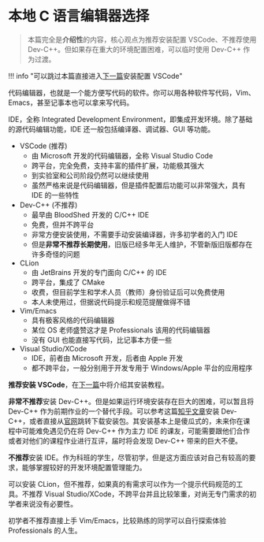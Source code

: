 # 本地 C 语言编辑器选择

> 本篇完全是**介绍性**的内容，核心观点为推荐安装配置 VSCode、不推荐使用 Dev-C++。但如果存在重大的环境配置困难，可以临时使用 Dev-C++ 作为过渡。

!!! info "可以跳过本篇直接进入[下一篇](vsc_install.md)安装配置 VSCode"

代码编辑器，也就是一个能方便写代码的软件。你可以用各种软件写代码，Vim、Emacs，甚至记事本也可以拿来写代码。

IDE，全称 Integrated Development Environment，即集成开发环境。除了基础的源代码编辑功能，IDE 还一般包括编译器、调试器、GUI 等功能。

- VSCode (推荐)
    - 由 Microsoft 开发的代码编辑器，全称 Visual Studio Code
    - 跨平台，完全免费，支持丰富的插件扩展，功能极其强大
    - 到实验室和公司阶段仍然可以继续使用
    - 虽然严格来说是代码编辑器，但是插件配置后功能可以非常强大，具有 IDE 的一些特性
- Dev-C++ (不推荐)
    - 最早由 BloodShed 开发的 C/C++ IDE
    - 免费，但并不跨平台
    - 非常方便安装使用，不需要手动安装编译器，许多初学者的入门 IDE
    - 但是**非常不推荐长期使用**，旧版已经多年无人维护，不管新版旧版都存在许多奇怪的问题
- CLion 
    - 由 JetBrains 开发的专门面向 C/C++ 的 IDE
    - 跨平台，集成了 CMake
    - 收费，但目前学生和学术人员（教师）身份验证后可以免费使用
    - 本人未使用过，但据说代码提示和规范提醒做得不错
- Vim/Emacs
    - 具有极客风格的代码编辑器
    - 某位 OS 老师盛赞这才是 Professionals 该用的代码编辑器
    - 没有 GUI 也能直接写代码，比记事本方便一些
- Visual Studio/XCode
    - IDE，前者由 Microsoft 开发，后者由 Apple 开发
    - 都不跨平台，一般分别用于开发专用于 Windows/Apple 平台的应用程序

**推荐安装 VSCode**，在[下一篇](vsc_install.md)中将介绍其安装教程。

**非常不推荐**安装 Dev-C++。但是如果运行环境安装存在巨大的困难，可以暂且将 Dev-C++ 作为前期作业的一个替代手段。可以参考这篇[知乎文章](https://zhuanlan.zhihu.com/p/88295732?utm_source=qq)安装 Dev-C++，或者直接从[官网](https://www.bloodshed.net/)跳转下载安装包。其安装基本上是傻瓜式的，未来你在课程中可能难免遇见仍在将 Dev-C++ 作为主力 IDE 的课友，可能需要跟他们合作或者对他们的课程作业进行互评，届时将会发现 Dev-C++ 带来的巨大不便。

**不推荐**安装 IDE。作为科班的学生，尽管初学，但是这方面应该对自己有较高的要求，能够掌握较好的开发环境配置管理能力。

可以安装 CLion，但不推荐，如果真的有需求可以作为一个提示代码规范的工具。不推荐 Visual Studio/XCode，不跨平台并且比较笨重，对尚无专门需求的初学者来说没有必要性。

初学者不推荐直接上手 Vim/Emacs，比较熟练的同学可以自行探索体验 Professionals 的人生。